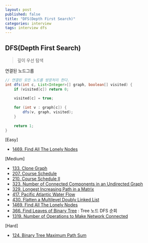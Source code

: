 ```yaml
---
layout: post
published: false
title: "DFS(Depth First Search)"
categories: interview
tags: interview dfs
---
```


## DFS(Depth First Search)
> 깊이 우선 탐색

연결된 노드그룹

```java
// 연결된 모든 노드를 방문처리 한다.
int dfs(int c, List<Integer>[] graph, boolean[] visited) {
    if (visited[c]) return 0;
    
    visited[c] = true;
    
    for (int v : graph[c]) {
        dfs(v, graph, visited);
    }
    
    return 1;
}
```

[Easy]
- [1469. Find All The Lonely Nodes](https://leetcode.com/problems/find-all-the-lonely-nodes/)

[Medium]
- [133. Clone Graph](https://leetcode.com/problems/clone-graph/)
- [207. Course Schedule](https://leetcode.com/problems/course-schedule/)
- [210. Course Schedule II](https://leetcode.com/problems/course-schedule-ii/)
- [323. Number of Connected Components in an Undirected Graph](https://leetcode.com/problems/number-of-connected-components-in-an-undirected-graph/)
- [329. Longest Increasing Path in a Matrix](https://leetcode.com/problems/longest-increasing-path-in-a-matrix/)
- [417. Pacific Atlantic Water Flow](https://leetcode.com/problems/pacific-atlantic-water-flow/)
- [430. Flatten a Multilevel Doubly Linked List](https://leetcode.com/problems/flatten-a-multilevel-doubly-linked-list/)
- [1469. Find All The Lonely Nodes](https://leetcode.com/problems/find-all-the-lonely-nodes/)
- [366. Find Leaves of Binary Tree](https://leetcode.com/problems/find-leaves-of-binary-tree/) : Tree 노드 DFS 순회
- [1319. Number of Operations to Make Network Connected](https://leetcode.com/problems/number-of-operations-to-make-network-connected/)

[Hard]
- [124. Binary Tree Maximum Path Sum](https://leetcode.com/problems/binary-tree-maximum-path-sum/)